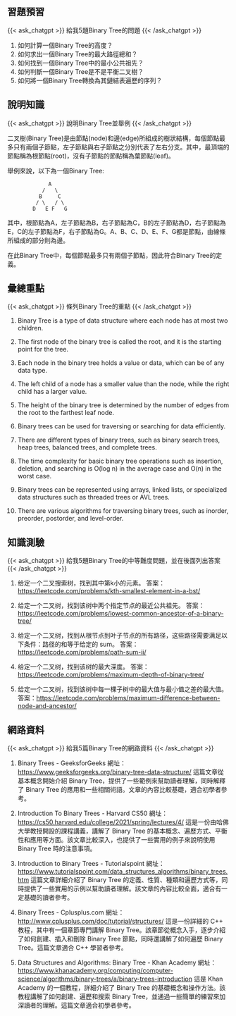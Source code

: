## 習題預習
{{< ask_chatgpt >}}
給我5題Binary Tree的問題
{{< /ask_chatgpt >}}



1. 如何計算一個Binary Tree的高度？
2. 如何求出一個Binary Tree的最大路徑總和？
3. 如何找到一個Binary Tree中的最小公共祖先？
4. 如何判斷一個Binary Tree是不是平衡二叉樹？
5. 如何將一個Binary Tree轉換為其鏈結表遍歷的序列？   

## 說明知識
{{< ask_chatgpt >}}
說明Binary Tree並舉例
{{< /ask_chatgpt >}}



二叉樹(Binary Tree)是由節點(node)和邊(edge)所組成的樹狀結構，每個節點最多只有兩個子節點，左子節點與右子節點之分別代表了左右分支。其中，最頂端的節點稱為根節點(root)，沒有子節點的節點稱為葉節點(leaf)。

舉例來說，以下為一個Binary Tree:

```
             A
           /   \
          B     C
         / \   / \
        D   E F   G
```

其中，根節點為A，左子節點為B，右子節點為C，B的左子節點為D，右子節點為E，C的左子節點為F，右子節點為G。A、B、C、D、E、F、G都是節點，由線條所組成的部分則為邊。 

在此Binary Tree中，每個節點最多只有兩個子節點，因此符合Binary Tree的定義。   

## 彙總重點
{{< ask_chatgpt >}}
條列Binary Tree的重點
{{< /ask_chatgpt >}}



1. Binary Tree is a type of data structure where each node has at most two children. 

2. The first node of the binary tree is called the root, and it is the starting point for the tree. 

3. Each node in the binary tree holds a value or data, which can be of any data type. 

4. The left child of a node has a smaller value than the node, while the right child has a larger value. 

5. The height of the binary tree is determined by the number of edges from the root to the farthest leaf node. 

6. Binary trees can be used for traversing or searching for data efficiently. 

7. There are different types of binary trees, such as binary search trees, heap trees, balanced trees, and complete trees. 

8. The time complexity for basic binary tree operations such as insertion, deletion, and searching is O(log n) in the average case and O(n) in the worst case. 

9. Binary trees can be represented using arrays, linked lists, or specialized data structures such as threaded trees or AVL trees. 

10. There are various algorithms for traversing binary trees, such as inorder, preorder, postorder, and level-order.   

## 知識測驗
{{< ask_chatgpt >}}
給我5題Binary Tree的中等難度問題，並在後面列出答案
{{< /ask_chatgpt >}}



1. 给定一个二叉搜索树，找到其中第k小的元素。
答案：https://leetcode.com/problems/kth-smallest-element-in-a-bst/

2. 给定一个二叉树，找到该树中两个指定节点的最近公共祖先。
答案：https://leetcode.com/problems/lowest-common-ancestor-of-a-binary-tree/

3. 给定一个二叉树，找到从根节点到叶子节点的所有路径，这些路径需要满足以下条件：路径的和等于给定的 sum。
答案：https://leetcode.com/problems/path-sum-ii/

4. 给定一个二叉树，找到该树的最大深度。
答案：https://leetcode.com/problems/maximum-depth-of-binary-tree/

5. 给定一个二叉树，找到该树中每一棵子树中的最大值与最小值之差的最大值。
答案：https://leetcode.com/problems/maximum-difference-between-node-and-ancestor/   

## 網路資料
{{< ask_chatgpt >}}
給我5篇Binary Tree的網路資料
{{< /ask_chatgpt >}}



1. Binary Trees - GeeksforGeeks
網址：https://www.geeksforgeeks.org/binary-tree-data-structure/
這篇文章從基本概念開始介紹 Binary Tree，提供了一些範例來幫助讀者理解，同時解釋了 Binary Tree 的應用和一些相關術語。文章的內容比較基礎，適合初學者參考。

2. Introduction To Binary Trees - Harvard CS50
網址：https://cs50.harvard.edu/college/2021/spring/lectures/4/
這是一份由哈佛大學教授開設的課程講義，講解了 Binary Tree 的基本概念、遍歷方式、平衡性和應用等方面。該文章比較深入，也提供了一些實用的例子來說明使用 Binary Tree 時的注意事項。

3. Introduction to Binary Trees - Tutorialspoint
網址：https://www.tutorialspoint.com/data_structures_algorithms/binary_trees.htm
這篇文章詳細介紹了 Binary Tree 的定義、性質、種類和遍歷方式等，同時提供了一些實用的示例以幫助讀者理解。該文章的內容比較全面，適合有一定基礎的讀者參考。

4. Binary Trees - Cplusplus.com
網址：http://www.cplusplus.com/doc/tutorial/structures/
這是一份詳細的 C++ 教程，其中有一個章節專門講解 Binary Tree。該章節從概念入手，逐步介紹了如何創建、插入和刪除 Binary Tree 節點，同時還講解了如何遍歷 Binary Tree。這篇文章適合 C++ 學習者參考。

5. Data Structures and Algorithms: Binary Tree - Khan Academy
網址：https://www.khanacademy.org/computing/computer-science/algorithms/binary-trees/a/binary-trees-introduction
這是 Khan Academy 的一個教程，詳細介紹了 Binary Tree 的基礎概念和操作方法。該教程講解了如何創建、遍歷和搜索 Binary Tree，並通過一些簡單的練習來加深讀者的理解。這篇文章適合初學者參考。   

